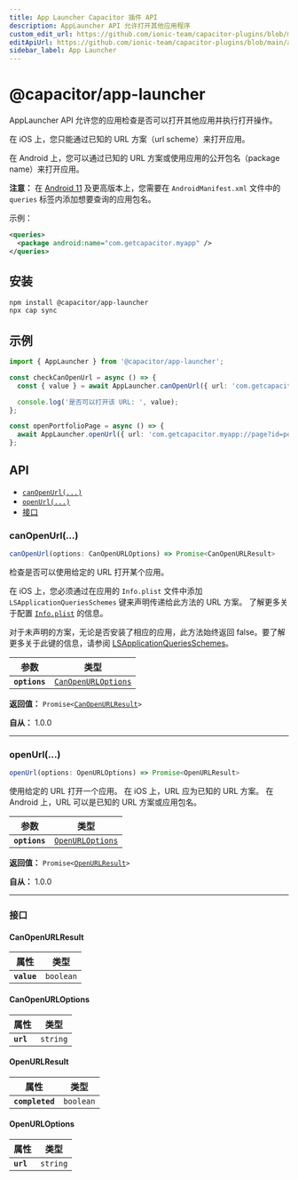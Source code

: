 ```yaml
---
title: App Launcher Capacitor 插件 API
description: AppLauncher API 允许打开其他应用程序
custom_edit_url: https://github.com/ionic-team/capacitor-plugins/blob/main/app-launcher/README.md
editApiUrl: https://github.com/ionic-team/capacitor-plugins/blob/main/app-launcher/src/definitions.ts
sidebar_label: App Launcher
---
```


# @capacitor/app-launcher

AppLauncher API 允许您的应用检查是否可以打开其他应用并执行打开操作。

在 iOS 上，您只能通过已知的 URL 方案（url scheme）来打开应用。

在 Android 上，您可以通过已知的 URL 方案或使用应用的公开包名（package name）来打开应用。

**注意：** 在 [Android 11](https://developer.android.com/about/versions/11/privacy/package-visibility) 及更高版本上，您需要在 `AndroidManifest.xml` 文件中的 `queries` 标签内添加想要查询的应用包名。

示例：
```xml
<queries>
  <package android:name="com.getcapacitor.myapp" />
</queries>
```

## 安装

```bash
npm install @capacitor/app-launcher
npx cap sync
```

## 示例

```typescript
import { AppLauncher } from '@capacitor/app-launcher';

const checkCanOpenUrl = async () => {
  const { value } = await AppLauncher.canOpenUrl({ url: 'com.getcapacitor.myapp' });

  console.log('是否可以打开该 URL: ', value);
};

const openPortfolioPage = async () => {
  await AppLauncher.openUrl({ url: 'com.getcapacitor.myapp://page?id=portfolio' });
};
```

## API

<docgen-index>

* [`canOpenUrl(...)`](#canopenurl)
* [`openUrl(...)`](#openurl)
* [接口](#interfaces)

</docgen-index>

<docgen-api>
<!--Update the source file JSDoc comments and rerun docgen to update the docs below-->

### canOpenUrl(...)

```typescript
canOpenUrl(options: CanOpenURLOptions) => Promise<CanOpenURLResult>
```

检查是否可以使用给定的 URL 打开某个应用。

在 iOS 上，您必须通过在应用的 `Info.plist` 文件中添加 `LSApplicationQueriesSchemes` 键来声明传递给此方法的 URL 方案。
了解更多关于配置 [`Info.plist`](https://capacitorjs.com/docs/ios/configuration#configuring-infoplist) 的信息。

对于未声明的方案，无论是否安装了相应的应用，此方法始终返回 false。要了解更多关于此键的信息，请参阅 [LSApplicationQueriesSchemes](https://developer.apple.com/library/archive/documentation/General/Reference/InfoPlistKeyReference/Articles/LaunchServicesKeys.html#//apple_ref/doc/plist/info/LSApplicationQueriesSchemes)。

| 参数          | 类型                                                            |
| ------------- | --------------------------------------------------------------- |
| **`options`** | <code><a href="#canopenurloptions">CanOpenURLOptions</a></code> |

**返回值：** <code>Promise&lt;<a href="#canopenurlresult">CanOpenURLResult</a>&gt;</code>

**自从：** 1.0.0

--------------------


### openUrl(...)

```typescript
openUrl(options: OpenURLOptions) => Promise<OpenURLResult>
```

使用给定的 URL 打开一个应用。
在 iOS 上，URL 应为已知的 URL 方案。
在 Android 上，URL 可以是已知的 URL 方案或应用包名。

| 参数          | 类型                                                      |
| ------------- | --------------------------------------------------------- |
| **`options`** | <code><a href="#openurloptions">OpenURLOptions</a></code> |

**返回值：** <code>Promise&lt;<a href="#openurlresult">OpenURLResult</a>&gt;</code>

**自从：** 1.0.0

--------------------


### 接口


#### CanOpenURLResult

| 属性         | 类型                 |
| ----------- | -------------------- |
| **`value`** | <code>boolean</code> |


#### CanOpenURLOptions

| 属性       | 类型                |
| --------- | ------------------- |
| **`url`** | <code>string</code> |


#### OpenURLResult

| 属性             | 类型                 |
| --------------- | -------------------- |
| **`completed`** | <code>boolean</code> |


#### OpenURLOptions

| 属性       | 类型                |
| --------- | ------------------- |
| **`url`** | <code>string</code> |

</docgen-api>